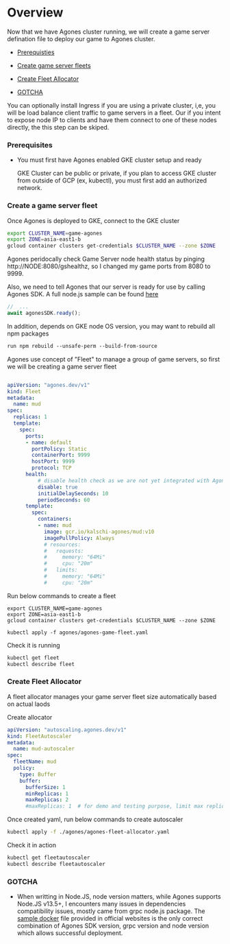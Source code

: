 Overview
========

Now that we have Agones cluster running, we will create a game server defination file to deploy our game to Agones cluster.

- [Prerequisties](##prerequisites)

- [Create game server fleets](##create-a-game-server-fleet)

- [Create Fleet Allocator](##create-fleet-allocator)

- [GOTCHA](##gotcha)


You can optionally install Ingress if you are using a private cluster, i,e, you will be load balance client traffic to game servers in a fleet. Our if you intent to expose node IP to clients and have them connect to one of these nodes directly, the this step can be skiped.


### Prerequisites

-   You must first have Agones enabled GKE cluster setup and ready

    GKE Cluster can be public or private, if you plan to access GKE cluster from outside of GCP (ex, kubectl), you must first add an authorized network.

### Create a game server fleet

Once Agones is deployed to GKE, connect to the GKE cluster

```bash
export CLUSTER_NAME=game-agones
export ZONE=asia-east1-b
gcloud container clusters get-credentials $CLUSTER_NAME --zone $ZONE
```

Agones peridocally check Game Server node health status by pinging http://NODE:8080/gshealthz, so I changed my game ports from 8080 to 9999.

Also, we need to tell Agones that our server is ready for use by calling Agones SDK. A full node.js sample can be found [here](https://github.com/googleforgames/agones/tree/release-1.4.0/examples/nodejs-simple/src)

```javascript
//  ...
await agonesSDK.ready();
```

In addition, depends on GKE node OS  version, you may want to rebuild all npm packages

```Dockerfile
run npm rebuild --unsafe-perm --build-from-source
```

Agones use concept of "Fleet" to manage a group of game servers, so first we will be creating a game server fleet

```yaml

apiVersion: "agones.dev/v1"
kind: Fleet
metadata:
  name: mud
spec:
  replicas: 1
  template:
    spec:
      ports:
      - name: default
        portPolicy: Static
        containerPort: 9999
        hostPort: 9999
        protocol: TCP
      health:
          # disable health check as we are not yet integrated with Agones SDK yet
          disable: true
          initialDelaySeconds: 10
          periodSeconds: 60
      template:
        spec:
          containers:
          - name: mud
            image: gcr.io/kalschi-agones/mud:v10
            imagePullPolicy: Always
            # resources:
            #   requests:
            #     memory: "64Mi"
            #     cpu: "20m"
            #   limits:
            #     memory: "64Mi"
            #     cpu: "20m"
```

Run below commands to create a fleet

```shell
export CLUSTER_NAME=game-agones
export ZONE=asia-east1-b
gcloud container clusters get-credentials $CLUSTER_NAME --zone $ZONE

kubectl apply -f agones/agones-game-fleet.yaml
```

Check it is running

```bash
kubectl get fleet
kubectl describe fleet
```


### Create Fleet Allocator

A fleet allocator manages your game server fleet size automatically based on actual laods

Create allocator
```yaml
apiVersion: "autoscaling.agones.dev/v1"
kind: FleetAutoscaler
metadata:
  name: mud-autoscaler
spec:
  fleetName: mud
  policy:
    type: Buffer
    buffer:
      bufferSize: 1
      minReplicas: 1
      maxReplicas: 2
      #maxReplicas: 1  # for demo and testing purpose, limit max replica to 1
```

Once created yaml, run below commands to create autoscaler

```bash
kubectl apply -f ./agones/agones-fleet-allocator.yaml
```

Check it in action
```bash
kubectl get fleetautoscaler
kubectl describe fleetautoscaler
```




### GOTCHA

- When writting in Node.JS, node version matters, while Agones supports Node.JS v13.5+, I encounters many issues in dependencies compatibility issues, mostly came from grpc node.js package. The [sample docker](https://github.com/googleforgames/agones/blob/release-1.4.0/examples/nodejs-simple/Dockerfile) file provided in official websites is the only correct combination of Agones SDK version, grpc version and node version which allows successful deployment.

